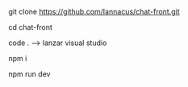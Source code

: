 git clone https://github.com/Iannacus/chat-front.git

cd chat-front

code . --> lanzar visual studio

npm i

npm run dev
